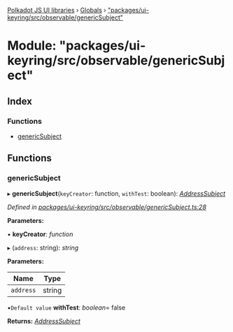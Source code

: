 [Polkadot JS UI libraries](../README.md) › [Globals](../globals.md) › ["packages/ui-keyring/src/observable/genericSubject"](_packages_ui_keyring_src_observable_genericsubject_.md)

# Module: "packages/ui-keyring/src/observable/genericSubject"

## Index

### Functions

* [genericSubject](_packages_ui_keyring_src_observable_genericsubject_.md#genericsubject)

## Functions

###  genericSubject

▸ **genericSubject**(`keyCreator`: function, `withTest`: boolean): *[AddressSubject](../interfaces/_packages_ui_keyring_src_observable_types_.addresssubject.md)*

*Defined in [packages/ui-keyring/src/observable/genericSubject.ts:28](https://github.com/polkadot-js/ui/blob/00d24f5/packages/ui-keyring/src/observable/genericSubject.ts#L28)*

**Parameters:**

▪ **keyCreator**: *function*

▸ (`address`: string): *string*

**Parameters:**

Name | Type |
------ | ------ |
`address` | string |

▪`Default value`  **withTest**: *boolean*= false

**Returns:** *[AddressSubject](../interfaces/_packages_ui_keyring_src_observable_types_.addresssubject.md)*
